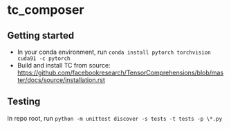 # tc_composer
## Getting started
- In your conda environment, run `conda install pytorch torchvision cuda91 -c pytorch`
- Build and install TC from source: https://github.com/facebookresearch/TensorComprehensions/blob/master/docs/source/installation.rst
## Testing
In repo root, run
`python -m unittest discover -s tests -t tests -p \*.py`